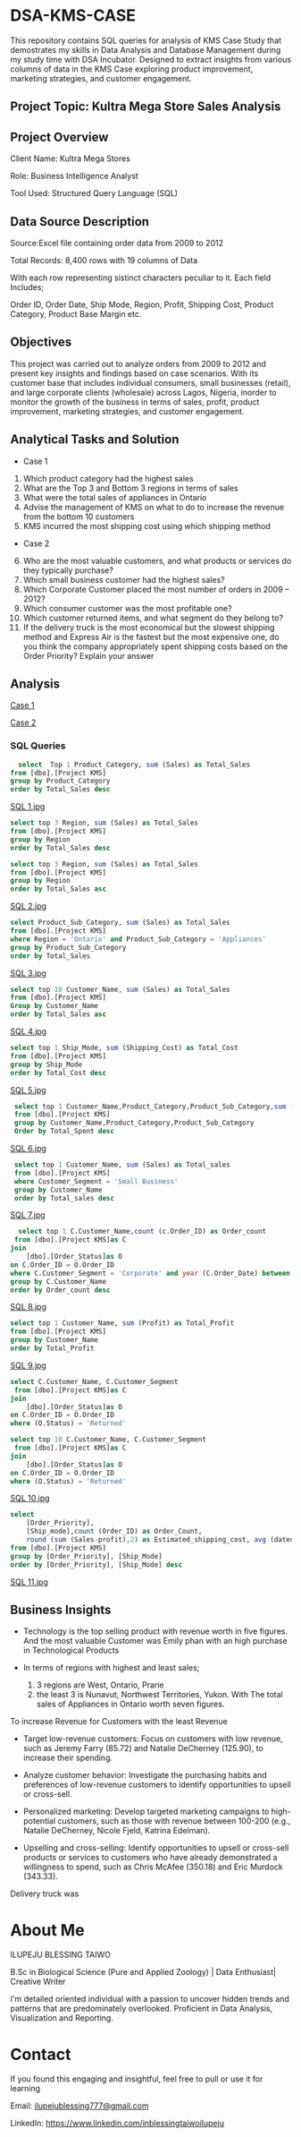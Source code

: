  # DSA-KMS-CASE
This repository contains SQL queries for analysis of KMS Case Study that demostrates my skills in Data Analysis and Database Management during my study time with DSA Incubator. Designed to extract insights from various columns of data in the KMS Case exploring product improvement, marketing strategies, and customer engagement.

## Project Topic: Kultra Mega Store Sales Analysis

## Project Overview

Client Name: Kultra Mega Stores

Role: Business Intelligence Analyst

Tool Used: Structured Query Language (SQL)

## Data Source Description

Source:Excel file containing order data from 2009 to 2012

Total Records: 8,400 rows with 19 columns of Data

With each row representing sistinct characters peculiar to it. Each field Includes;

Order ID, Order Date, Ship Mode, Region, Profit, Shipping Cost, Product Category, Product Base Margin etc.

## Objectives

This project was carried out to analyze orders from 2009 to 2012 and present key insights and findings based on case scenarios. With its customer base that includes individual consumers, small businesses (retail), and large corporate clients (wholesale) across Lagos, Nigeria, inorder to monitor the growth of the business in terms of sales, profit, product improvement, marketing strategies, and customer engagement. 

## Analytical Tasks and Solution
- Case 1
1. Which product category had the highest sales
2. What are the Top 3 and Bottom 3 regions in terms of sales
3. What were the total sales of appliances in Ontario
4. Advise the management of KMS on what to do to increase the revenue from the bottom 
10 customers 
5. KMS incurred the most shipping cost using which shipping method
  
- Case 2
6. Who are the most valuable customers, and what products or services do they typically 
purchase? 
7. Which small business customer had the highest sales? 
8. Which Corporate Customer placed the most number of orders in 2009 – 2012? 
9. Which consumer customer was the most profitable one? 
10. Which customer returned items, and what segment do they belong to? 
11. If the delivery truck is the most economical but the slowest shipping method and Express Air is the fastest but the most expensive one, do you think the company appropriately spent shipping costs based on the Order Priority? Explain your answer 

## Analysis

[Case 1](https://drive.google.com/drive/folders/16YNyBzrZp_kKI-44dbIFc2P6AiYvxZFQ?usp=drive_link)

[Case 2](https://drive.google.com/drive/folders/139Joa5ktCntJUJWMMZFVHXVjkl7tZsq6?usp=drive_link)

### SQL Queries

 ```  SQL
   select  Top 1 Product_Category, sum (Sales) as Total_Sales
from [dbo].[Project KMS]
group by Product_Category
order by Total_Sales desc 

```

[SQL 1.jpg](https://drive.google.com/file/d/1Nc7YxO8lQAWm0wUZEk-URVapcC6OraEe/view?usp=drive_link)

```  SQL
select top 3 Region, sum (Sales) as Total_Sales
from [dbo].[Project KMS]
group by Region
order by Total_Sales desc

select top 3 Region, sum (Sales) as Total_Sales
from [dbo].[Project KMS]
group by Region
order by Total_Sales asc

```

[SQL 2.jpg](https://drive.google.com/file/d/1OzIuOfztdJ-yUEkpm_FIhob1vyLPGwAm/view?usp=drive_link)

```  SQL
select Product_Sub_Category, sum (Sales) as Total_Sales
from [dbo].[Project KMS]
where Region = 'Ontario' and Product_Sub_Category = 'Appliances'  
group by Product_Sub_Category
order by Total_Sales

```

[SQL 3.jpg](https://drive.google.com/file/d/1CldAL9KcXWOdu-sl-DYHeNlOX0tQMS4l/view?usp=drive_link)


``` SQL
select top 10 Customer_Name, sum (Sales) as Total_Sales
from [dbo].[Project KMS]
Group by Customer_Name
order by Total_Sales asc

```

[SQL 4.jpg](https://drive.google.com/file/d/1jYi8uO3Fhy5d3b4nlOsH8Nv9hyOIrdrX/view?usp=drive_link)

```  SQL
select top 1 Ship_Mode, sum (Shipping_Cost) as Total_Cost
from [dbo].[Project KMS]
group by Ship_Mode
order by Total_Cost desc

```

[SQL 5.jpg](https://drive.google.com/file/d/1RuQprzUCn1lgzy27DkT-pWkZpFlVZ9k6/view?usp=drive_link)


```  SQL
 select top 1 Customer_Name,Product_Category,Product_Sub_Category,sum (Sales) as Total_Spent
 from [dbo].[Project KMS]
 group by Customer_Name,Product_Category,Product_Sub_Category
 Order by Total_Spent desc

```

[SQL 6.jpg](https://drive.google.com/file/d/1yy8TqASmy4cmBYNVMnNnu6fa3r0mVWUQ/view?usp=drive_link)


```  SQL
 select top 1 Customer_Name, sum (Sales) as Total_sales
 from [dbo].[Project KMS]
 where Customer_Segment = 'Small Business'
 group by Customer_Name
 order by Total_sales desc

```

[SQL 7.jpg](https://drive.google.com/file/d/10sWtPcpYT0PFCq62L0W55r4fm-8GE7S_/view?usp=drive_link)


```  SQL
  select top 1 C.Customer_Name,count (c.Order_ID) as Order_count
 from [dbo].[Project KMS]as C
join 
	[dbo].[Order_Status]as O
on C.Order_ID = O.Order_ID
where C.Customer_Segment = 'Corporate' and year (C.Order_Date) between 2009 and 2012
group by C.Customer_Name
order by Order_count desc

```

[SQL 8.jpg](https://drive.google.com/file/d/1MqrQpqTldtR-mq6yqRgzRTnJJ0zaEXtT/view?usp=drive_link)

```  SQL
select top 1 Customer_Name, sum (Profit) as Total_Profit
from [dbo].[Project KMS]
group by Customer_Name
order by Total_Profit

```

[SQL 9.jpg](https://drive.google.com/file/d/1hOu69-Fc-7CbSWs22gEgAUAjXyuLzj9b/view?usp=drive_link)

```  SQL
select C.Customer_Name, C.Customer_Segment
 from [dbo].[Project KMS]as C
join 
	[dbo].[Order_Status]as O
on C.Order_ID = O.Order_ID
where (O.Status) = 'Returned'

select top 10 C.Customer_Name, C.Customer_Segment
 from [dbo].[Project KMS]as C
join 
	[dbo].[Order_Status]as O
on C.Order_ID = O.Order_ID
where (O.Status) = 'Returned'

```

[SQL 10.jpg](https://drive.google.com/file/d/1-kcZvY1FWrm2vnPTdAVWNS-mcSTHDdFI/view?usp=drive_link)

```  SQL
select 
	[Order_Priority],
	[Ship_mode],count (Order_ID) as Order_Count,
	round (sum (Sales-profit),2) as Estimated_shipping_cost, avg (datediff(day,[Order_Date],[Ship_Date])) as avg_ship_days
from [dbo].[Project KMS]
group by [Order_Priority], [Ship_Mode]
order by [Order_Priority], [Ship_Mode] desc

```
[SQL 11.jpg](https://drive.google.com/file/d/1yEpN_b4ElHoPnbCUGOh1VzDVCk9GQOS-/view?usp=drive_link)

## Business Insights
- Technology is the top selling product with revenue worth in five figures. And the most valuable Customer was Emily phan with an high purchase in Technological Products

- In terms of regions with highest and least sales;
  1. 3 regions are West, Ontario, Prarie
  2. the least 3 is Nunavut, Northwest Territories, Yukon. With The total sales of Appliances in Ontario worth seven figures.

To increase Revenue for Customers with the least Revenue 
- Target low-revenue customers: Focus on customers with low revenue, such as Jeremy Farry (85.72) and Natalie DeCherney (125.90), to increase their spending.

- Analyze customer behavior: Investigate the purchasing habits and preferences of low-revenue customers to identify opportunities to upsell or cross-sell.

- Personalized marketing: Develop targeted marketing campaigns to high-potential customers, such as those with revenue between 100-200 (e.g., Natalie DeCherney, Nicole Fjeld, Katrina Edelman).

- Upselling and cross-selling: Identify opportunities to upsell or cross-sell products or services to customers who have already demonstrated a willingness to spend, such as Chris McAfee (350.18) and Eric Murdock (343.33).

Delivery truck was


# About Me

ILUPEJU BLESSING TAIWO

B.Sc in Biological Science (Pure and Applied Zoology) | Data Enthusiast| Creative Writer

I'm detailed oriented individual with a passion to uncover hidden trends and patterns that are predominately overlooked. Proficient in Data Analysis, Visualization and Reporting.

# Contact

If you found this engaging and insightful, feel free to pull or use it for learning

Email: ilupejublessing777@gmail.com

LinkedIn: https://www.linkedin.com/inblessingtaiwoilupeju
